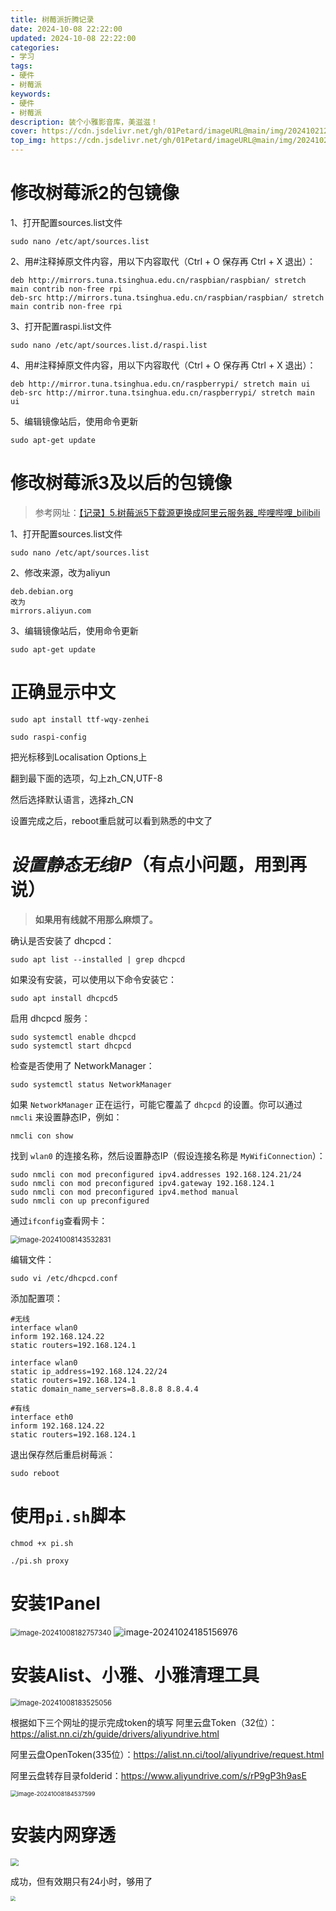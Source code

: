 ```yaml
---
title: 树莓派折腾记录
date: 2024-10-08 22:22:00
updated: 2024-10-08 22:22:00
categories: 
- 学习
tags: 
- 硬件
- 树莓派
keywords:
- 硬件
- 树莓派
description: 装个小雅影音库，美滋滋！
cover: https://cdn.jsdelivr.net/gh/01Petard/imageURL@main/img/202410212137950.png
top_img: https://cdn.jsdelivr.net/gh/01Petard/imageURL@main/img/202410212138771.png
---
```


# 修改树莓派2的包镜像

1、打开配置sources.list文件

```
sudo nano /etc/apt/sources.list
```

2、用#注释掉原文件内容，用以下内容取代（Ctrl + O 保存再 Ctrl + X 退出）：

```
deb http://mirrors.tuna.tsinghua.edu.cn/raspbian/raspbian/ stretch main contrib non-free rpi
deb-src http://mirrors.tuna.tsinghua.edu.cn/raspbian/raspbian/ stretch main contrib non-free rpi
```

3、打开配置raspi.list文件

```
sudo nano /etc/apt/sources.list.d/raspi.list
```

4、用#注释掉原文件内容，用以下内容取代（Ctrl + O 保存再 Ctrl + X 退出）：

```
deb http://mirror.tuna.tsinghua.edu.cn/raspberrypi/ stretch main ui
deb-src http://mirror.tuna.tsinghua.edu.cn/raspberrypi/ stretch main ui
```

5、编辑镜像站后，使用命令更新

```
sudo apt-get update
```

# 修改树莓派3及以后的包镜像

> 参考网址：[【记录】5.树莓派5下载源更换成阿里云服务器_哔哩哔哩_bilibili](https://www.bilibili.com/video/BV1aw4m1v7fW/?spm_id_from=333.788.videopod.episodes&vd_source=3ff954868f64ecb51872efabed3a44ca&p=5)

1、打开配置sources.list文件

```shell
sudo nano /etc/apt/sources.list
```

2、修改来源，改为aliyun

```shell
deb.debian.org
改为
mirrors.aliyun.com
```

3、编辑镜像站后，使用命令更新

```shell
sudo apt-get update
```

# 正确显示中文

```shell
sudo apt install ttf-wqy-zenhei
```

```shell
sudo raspi-config
```

把光标移到Localisation Options上

翻到最下面的选项，勾上zh_CN,UTF-8

然后选择默认语言，选择zh_CN

设置完成之后，reboot重启就可以看到熟悉的中文了

# *设置静态无线IP*（有点小问题，用到再说）

> **如果用有线就不用那么麻烦了。**

确认是否安装了 dhcpcd：

```shell
sudo apt list --installed | grep dhcpcd
```

如果没有安装，可以使用以下命令安装它：

```shell
sudo apt install dhcpcd5
```

启用 dhcpcd 服务：

```shell
sudo systemctl enable dhcpcd
sudo systemctl start dhcpcd
```

检查是否使用了 NetworkManager：

```shell
sudo systemctl status NetworkManager
```

如果 `NetworkManager` 正在运行，可能它覆盖了 `dhcpcd` 的设置。你可以通过 `nmcli` 来设置静态IP，例如：

```shell
nmcli con show
```

找到 `wlan0` 的连接名称，然后设置静态IP（假设连接名称是 `MyWifiConnection`）：

```shell
sudo nmcli con mod preconfigured ipv4.addresses 192.168.124.21/24
sudo nmcli con mod preconfigured ipv4.gateway 192.168.124.1
sudo nmcli con mod preconfigured ipv4.method manual
sudo nmcli con up preconfigured
```

通过`ifconfig`查看网卡：

<img src="https://cdn.jsdelivr.net/gh/01Petard/imageURL@main/img/202410081435885.png" alt="image-20241008143532831" style="zoom:80%;" />

编辑文件：

```shell
sudo vi /etc/dhcpcd.conf
```

添加配置项：

```shell
#无线
interface wlan0
inform 192.168.124.22
static routers=192.168.124.1

interface wlan0
static ip_address=192.168.124.22/24
static routers=192.168.124.1
static domain_name_servers=8.8.8.8 8.8.4.4
```

```shell
#有线
interface eth0
inform 192.168.124.22
static routers=192.168.124.1
```

退出保存然后重启树莓派：

```shell
sudo reboot
```

# 使用`pi.sh`脚本

```shell
chmod +x pi.sh
```

```shell
./pi.sh proxy
```

# 安装1Panel

<img src="https://cdn.jsdelivr.net/gh/01Petard/imageURL@main/img/202410221931289.png" alt="image-20241008182757340" style="zoom:80%;" />

<img src="https://cdn.jsdelivr.net/gh/01Petard/imageURL@main/img/202410241851074.png" alt="image-20241024185156976"  />

# 安装Alist、小雅、小雅清理工具

<img src="https://cdn.jsdelivr.net/gh/01Petard/imageURL@main/img/202410081835085.png" alt="image-20241008183525056" style="zoom:80%;" />

根据如下三个网址的提示完成token的填写
阿里云盘Token（32位）：https://alist.nn.ci/zh/guide/drivers/aliyundrive.html

阿里云盘OpenToken(335位）：https://alist.nn.ci/tool/aliyundrive/request.html

阿里云盘转存目录folderid：https://www.aliyundrive.com/s/rP9gP3h9asE

<img src="https://cdn.jsdelivr.net/gh/01Petard/imageURL@main/img/202410081845667.png" alt="image-20241008184537599" style="zoom:67%;" />

# 安装内网穿透

<img src="https://cdn.jsdelivr.net/gh/01Petard/imageURL@main/img/202410081930798.png" style="zoom:80%;" />

成功，但有效期只有24小时，够用了

<img src="https://cdn.jsdelivr.net/gh/01Petard/imageURL@main/img/202410081939485.png" style="zoom:50%;" />